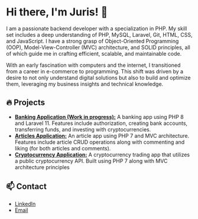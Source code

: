 # Hi there, I'm Juris! 👋

I am a passionate backend developer with a specialization in PHP. My skill set includes a deep understanding of PHP, MySQL, Laravel, Git, HTML, CSS, and JavaScript. I have a strong grasp of Object-Oriented Programming (OOP), Model-View-Controller (MVC) architecture, and SOLID principles, all of which guide me in crafting efficient, scalable, and maintainable code.

With an early fascination with computers and the internet, I transitioned from a career in e-commerce to programming. This shift was driven by a desire to not only understand digital solutions but also to build and optimize them, leveraging my business insights and technical knowledge.

## 🔥 Projects

- [**Banking Application (Work in progress):**](https://github.com/jurski/bank) A banking app using PHP 8 and Laravel 11. Features include authorization, creating bank accounts, transferring funds, and investing with cryptocurrencies.
- [**Articles Application:**](https://github.com/Jurski/articles/tree/v3) An article app using PHP 7 and MVC architecture. Features include article CRUD operations along with commenting and liking (for both articles and comments).
- [**Cryptocurrency Application:**](https://github.com/Jurski/cryptov5) A cryptocurrency trading app that utilizes a public cryptocurrency API. Built using PHP 7 along with MVC architecture principles 
## 📫 Contact
- [LinkedIn](https://www.linkedin.com/in/jurissvarnovics/)
- [Email](mailto:juris.svarnovics@gmail.com)
